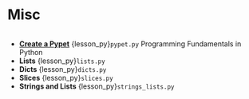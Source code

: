 Misc
====

```{tableofcontents}
```
* **[Create a Pypet](https://www.thinkful.com/learn/intro-to-python-tutorial/)** {lesson_py}`pypet.py` Programming Fundamentals in Python
* **Lists** {lesson_py}`lists.py`
* **Dicts** {lesson_py}`dicts.py`
* **Slices** {lesson_py}`slices.py`
* **Strings and Lists** {lesson_py}`strings_lists.py`
